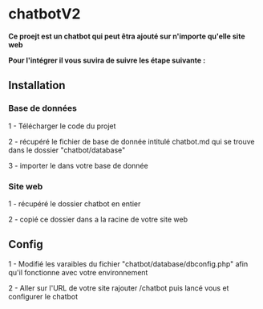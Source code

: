 # chatbotV2

**Ce proejt est un chatbot qui peut êtra ajouté sur n'importe qu'elle site web**

 **Pour l'intégrer il vous suvira de suivre les étape suivante :**

## Installation 

### Base de données

1 - Télécharger le code du projet

2 - récupéré le fichier de base de donnée intitulé chatbot.md qui se trouve dans le dossier "chatbot/database"

3 - importer le dans votre base de donnée

### Site web 

1 - récupéré le dossier chatbot en entier

2 - copié ce dossier dans a la racine de votre site web

## Config

1 - Modifié les varaibles du fichier "chatbot/database/dbconfig.php" afin qu'il fonctionne avec votre environnement

2 - Aller sur l'URL de votre site rajouter /chatbot puis lancé vous et configurer le chatbot
